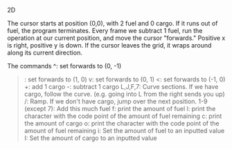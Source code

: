 2D

The cursor starts at position (0,0), with 2 fuel and 0 cargo.
If it runs out of fuel, the program terminates.
Every frame we subtract 1 fuel, run the operation at our current position, and move the cursor "forwards."
Positive x is right, positive y is down.
If the cursor leaves the grid, it wraps around along its current direction.

The commands
^: set forwards to (0, -1)
>: set forwards to (1, 0)
v: set forwards to (0, 1)
<: set forwards to (-1, 0)
+: add 1 cargo
-: subtract 1 cargo
L,J,F,7: Curve sections. If we have cargo, follow the curve. (e.g. going into L from the right sends you up)
/: Ramp. If we don't have cargo, jump over the next position.
1-9 (except 7): Add this much fuel
f: print the amount of fuel
l: print the character with the code point of the amount of fuel remaining
c: print the amount of cargo
o: print the character with the code point of the amount of fuel remaining
i: Set the amount of fuel to an inputted value
I: Set the amount of cargo to an inputted value

